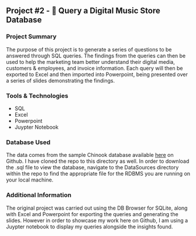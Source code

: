 ## Project #2 - 🎹 Query a Digital Music Store Database

### Project Summary
The purpose of this project is to generate a series of questions to be answered through SQL queries. The findings from the queries can then be used to help the marketing team better understand their digital media, customers & employees, and invoice information. Each query will then be exported to Excel and then imported into Powerpoint, being presented over a series of slides demonstrating the findings.

### Tools & Technologies

* SQL
* Excel
* Powerpoint
* Juypter Notebook

### Database Used
The data comes from the sample Chinook database available [here](https://github.com/lerocha/chinook-database/tree/master) on Github. I have cloned the repo to this directory as well. In order to download the .sql file to view the database, navigate to the DataSources directory within the repo to find the appropriate file for the RDBMS you are running on your local machine.

### Additional Information
The original project was carried out using the DB Browser for SQLite, along with Excel and Powerpoint for exporting the queries and generating the slides. However in order to showcase my work here on Github, I am using a Juypter notebook to display my queries alongside the insights found.
